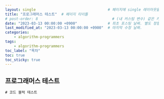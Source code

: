 ```yaml
---
layout: single                                 # 페이지에 single 레이아웃을 적용
title: "프로그래머스 테스트"  # 페이지 타이틀
# post-order: 8                                  # (내 커스텀 변수) 같은 카테고리 내 정렬 순서
date: "2023-03-13 00:00:00 +0900"              # 최초 포스팅 날짜. 별도 정렬 순서가 없으면 이 값으로 정렬됨. 파일명에 기록되어있다면 생략 가능.
last_modified_at: "2023-03-13 00:00:00 +0900"  # 마지막 수정 날짜.
categories:
    - algorithm-programmers
tags:
    - algorithm-programmers
toc_label: "목차"
toc: true
toc_sticky: true
---
```

프로그래머스 테스트
---
```java
# 코드 블럭 테스트
```
